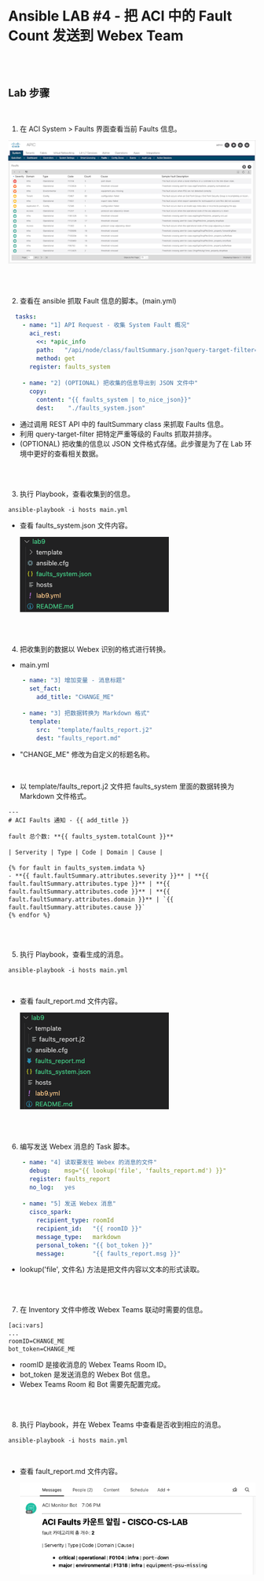 # Ansible LAB #4 - 把 ACI 中的 Fault Count 发送到 Webex Team 

<br><br>

## Lab 步骤

<br>

1. 在 ACI System > Faults 界面查看当前 Faults 信息。

![](../images/lab-ansible-4/lab-ansible-4-1.png)

<br><br>

2. 查看在 ansible 抓取 Fault 信息的脚本。(main.yml)
```yaml
  tasks:
    - name: "1] API Request - 收集 System Fault 概况"
      aci_rest:
        <<: *apic_info
        path:   "/api/node/class/faultSummary.json?query-target-filter=or(eq(faultSummary.severity,\"critical\"),eq(faultSummary.severity,\"major\"))&order-by=faultSummary.severity|desc"
        method: get
      register: faults_system
    
    - name: "2] (OPTIONAL) 把收集的信息导出到 JSON 文件中"
      copy:
        content: "{{ faults_system | to_nice_json}}"
        dest:    "./faults_system.json"
```
- 通过调用 REST API 中的 faultSummary class 来抓取 Faults 信息。
- 利用 query-target-filter 把特定严重等级的 Faults 抓取并排序。
- (OPTIONAL) 把收集的信息以 JSON 文件格式存储。此步骤是为了在 Lab 环境中更好的查看相关数据。

<br><br>

3. 执行 Playbook，查看收集到的信息。

```
ansible-playbook -i hosts main.yml
```

- 查看 faults_system.json 文件内容。

  ![](../images/lab-ansible-4/lab-ansible-4-2.png)

<br><br>

4. 把收集到的数据以 Webex 识别的格式进行转换。
- main.yml
```yaml
    - name: "3] 增加变量 - 消息标题"
      set_fact:
        add_title: "CHANGE_ME"

    - name: "3] 把数据转换为 Markdown 格式"
      template: 
        src:  "template/faults_report.j2"
        dest: "faults_report.md"
```
- "CHANGE_ME" 修改为自定义的标题名称。

<br>

- 以 template/faults_report.j2 文件把 faults_system 里面的数据转换为 Markdown 文件格式。
```jinja
---
# ACI Faults 通知 - {{ add_title }}

fault 总个数: **{{ faults_system.totalCount }}**

| Serverity | Type | Code | Domain | Cause |

{% for fault in faults_system.imdata %}
- **{{ fault.faultSummary.attributes.severity }}** | **{{ fault.faultSummary.attributes.type }}** | **{{ fault.faultSummary.attributes.code }}** | **{{ fault.faultSummary.attributes.domain }}** | `{{ fault.faultSummary.attributes.cause }}`
{% endfor %}
```

<br><br>

5. 执行 Playbook，查看生成的消息。
```
ansible-playbook -i hosts main.yml
```
<br>

- 查看 fault_report.md 文件内容。

    ![](../images/lab-ansible-4/lab-ansible-4-3.png)

<br><br>

6. 编写发送 Webex 消息的 Task 脚本。

```yaml
    - name: "4] 读取要发往 Webex 的消息的文件"
      debug:    msg="{{ lookup('file', 'faults_report.md') }}"
      register: faults_report
      no_log:   yes 

    - name: "5] 发送 Webex 消息"
      cisco_spark:
        recipient_type: roomId
        recipient_id:   "{{ roomID }}"
        message_type:   markdown
        personal_token: "{{ bot_token }}"
        message:        "{{ faults_report.msg }}"
```
- lookup('file', 文件名) 方法是把文件内容以文本的形式读取。

<br><br>

7. 在 Inventory 文件中修改 Webex Teams 联动时需要的信息。 
```
[aci:vars]
...
roomID=CHANGE_ME
bot_token=CHANGE_ME
```
- roomID 是接收消息的 Webex Teams Room ID。
- bot_token 是发送消息的 Webex Bot 信息。
- Webex Teams Room 和 Bot 需要先配置完成。


<br><br>

8. 执行 Playbook，并在 Webex Teams 中查看是否收到相应的消息。
```
ansible-playbook -i hosts main.yml
```
<br>

- 查看 fault_report.md 文件内容。

    ![](../images/lab-ansible-4/lab-ansible-4-4.png)
